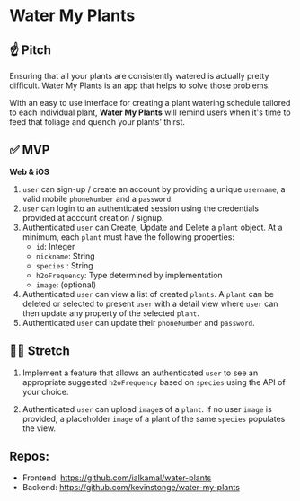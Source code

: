 # Water My Plants

## ☝️ **Pitch**

Ensuring that all your plants are consistently watered is actually pretty difficult. Water My Plants is an app that helps to solve those problems.

With an easy to use interface for creating a plant watering schedule tailored to each individual plant, **Water My Plants** will remind users when it's time to feed that foliage and quench your plants' thirst.

## ✅ **MVP**

**Web & iOS**

1. `user` can sign-up / create an account by providing a unique `username`, a valid mobile `phoneNumber` and a `password`.
2. `user` can login to an authenticated session using the credentials provided at account creation / signup.
3. Authenticated `user` can Create, Update and Delete a `plant` object. At a minimum, each `plant` must have the following properties:
   - `id`: Integer
   - `nickname`: String
   - `species` : String
   - `h2oFrequency`: Type determined by implementation
   - `image`: (optional)
4. Authenticated `user` can view a list of created `plants`. A `plant` can be deleted or selected to present `user` with a detail view where `user` can then update any property of the selected `plant`.
5. Authenticated `user` can update their `phoneNumber` and `password`.

## 🏃‍♀️ **Stretch**

1. Implement a feature that allows an authenticated `user` to see an appropriate suggested `h2oFrequency` based on `species` using the API of your choice.

2. Authenticated `user` can upload `image`s of a `plant`. If no user `image` is provided, a placeholder `image` of a plant of the same `species` populates the view.

## Repos:

- Frontend: https://github.com/ialkamal/water-plants
- Backend: https://github.com/kevinstonge/water-my-plants
